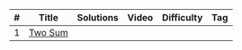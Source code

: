 |  #  |      Title     |   Solutions   | Video  | Difficulty  | Tag                   
|-----|----------------|---------------|--------|-------------|-------------
|1|[Two Sum](https://leetcode.com/problems/two-sum/)|

